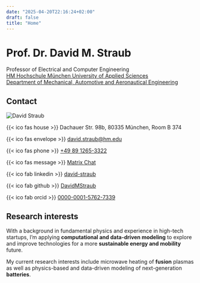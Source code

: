 ```yaml
---
date: "2025-04-20T22:16:24+02:00"
draft: false
title: "Home"
---
```



# Prof. Dr. David M. Straub

Professor of Electrical and Computer Engineering<br>
<a href="https://www.hm.edu">HM Hochschule München University of Applied Sciences</a><br>
<a href="https://me.hm.edu">Department of Mechanical, Automotive and Aeronautical Engineering</a>

## Contact

<div class="home-container">
<div class="home-photo">
<img src="/images/david.jpg" alt="David Straub">
</div>
<div class="home-links">

{{< ico fas house >}}&nbsp;Dachauer Str. 98b, 80335 München, Room B&nbsp;374

{{< ico fas envelope >}}&nbsp;[david.straub@hm.edu](mailto:david.straub@hm.edu)

{{< ico fas phone >}}&nbsp;[+49 89 1265-3322](tel:+498912653322)

{{< ico fas message >}}&nbsp;[Matrix Chat](https://matrix.to/#/@mama76si:hm.edu)

{{< ico fab linkedin >}}&nbsp;[david-straub](https://www.linkedin.com/in/david-straub/)

{{< ico fab github >}}&nbsp;[DavidMStraub](https://github.com/DavidMStraub/)

{{< ico fab orcid >}}&nbsp;[0000-0001-5762-7339](https://orcid.org/0000-0001-5762-7339)

</div>
</div>


## Research interests

With a background in fundamental physics and experience in high-tech startups, I’m applying **computational and data-driven modeling** to explore and improve technologies for a more **sustainable energy and mobility** future.

My current research interests include microwave heating of **fusion** plasmas as well as physics-based and data-driven modeling of next-generation **batteries**.